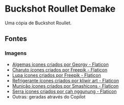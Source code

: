 # Buckshot Roullet Demake

Uma cópia de Buckshot Roullet.

## Fontes

### Imagens

- [Algemas ícones criados por Georgy - Flaticon](https://www.flaticon.com/br/icones-gratis/algemas)
- [Charuto ícones criados por Freepik - Flaticon](https://www.flaticon.com/br/icones-gratis/charuto)
- [Lupa ícones criados por Freepik - Flaticon](https://www.flaticon.com/br/icones-gratis/lupa)
- [Refrigerante ícones criados por kliwir art - Flaticon](https://www.flaticon.com/br/icones-gratis/refrigerante)
- [Munição ícones criados por Smashicons - Flaticon](https://www.flaticon.com/br/icones-gratis/municao)
- [Serra ícones criados por cah nggunung - Flaticon](https://www.flaticon.com/br/icones-gratis/serra)
- Outras: geradas através do Copilot
